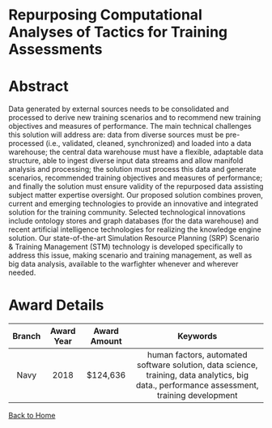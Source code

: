 
Repurposing Computational Analyses of Tactics for Training Assessments
======================================================================

# Abstract


Data generated by external sources needs to be consolidated and processed to derive new training scenarios and to recommend new training objectives and measures of performance. The main technical challenges this solution will address are: data from diverse sources must be pre-processed (i.e., validated, cleaned, synchronized) and loaded into a data warehouse; the central data warehouse must have a flexible, adaptable data structure, able to ingest diverse input data streams and allow manifold analysis and processing; the solution must process this data and generate scenarios, recommended training objectives and measures of performance; and finally the solution must ensure validity of the repurposed data assisting subject matter expertise oversight. Our proposed solution combines proven, current and emerging technologies to provide an innovative and integrated solution for the training community. Selected technological innovations include ontology stores and graph databases (for the data warehouse) and recent artificial intelligence technologies for realizing the knowledge engine solution. Our state-of-the-art Simulation Resource Planning (SRP) Scenario & Training Management (STM) technology is developed specifically to address this issue, making scenario and training management, as well as big data analysis, available to the warfighter whenever and wherever needed.  

# Award Details

|Branch|Award Year|Award Amount|Keywords|
| :---: | :---: | :---: | :---: |
|Navy|2018|$124,636|human factors, automated software solution, data science, training, data analytics, big data., performance assessment, training development|
  
  


[Back to Home](https://github.com/chrischow/dod_sbir_awards/Reports/JH/#2001)